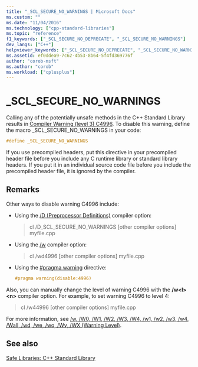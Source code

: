 ```yaml
---
title: "_SCL_SECURE_NO_WARNINGS | Microsoft Docs"
ms.custom: ""
ms.date: "11/04/2016"
ms.technology: ["cpp-standard-libraries"]
ms.topic: "reference"
f1_keywords: ["_SCL_SECURE_NO_DEPRECATE", "_SCL_SECURE_NO_WARNINGS"]
dev_langs: ["C++"]
helpviewer_keywords: ["_SCL_SECURE_NO_DEPRECATE", "_SCL_SECURE_NO_WARNINGS"]
ms.assetid: ef0ddea9-7c62-4b53-8b64-5f4fd369776f
author: "corob-msft"
ms.author: "corob"
ms.workload: ["cplusplus"]
---
```

# _SCL_SECURE_NO_WARNINGS

Calling any of the potentially unsafe methods in the C++ Standard Library results in [Compiler Warning (level 3) C4996](../error-messages/compiler-warnings/compiler-warning-level-3-c4996.md). To disable this warning, define the macro _SCL_SECURE_NO_WARNINGS in your code:

```cpp
#define _SCL_SECURE_NO_WARNINGS
```

If you use precompiled headers, put this directive in your precompiled header file before you include any C runtime library or standard library headers. If you put it in an individual source code file before you include the precompiled header file, it is ignored by the compiler.

## Remarks

Other ways to disable warning C4996 include:

- Using the [/D (Preprocessor Definitions)](../build/reference/d-preprocessor-definitions.md) compiler option:

   > cl /D_SCL_SECURE_NO_WARNINGS [other compiler options] myfile.cpp

- Using the [/w](../build/reference/compiler-option-warning-level.md) compiler option:

   > cl /wd4996 [other compiler options] myfile.cpp

- Using the [#pragma warning](../preprocessor/warning.md) directive:

   ```cpp
   #pragma warning(disable:4996)
   ```

Also, you can manually change the level of warning C4996 with the **/w\<l>\<n>** compiler option. For example, to set warning C4996 to level 4:

> cl /w44996 [other compiler options] myfile.cpp

For more information, see [/w, /W0, /W1, /W2, /W3, /W4, /w1, /w2, /w3, /w4, /Wall, /wd, /we, /wo, /Wv, /WX (Warning Level)](../build/reference/compiler-option-warning-level.md).

## See also

[Safe Libraries: C++ Standard Library](../standard-library/safe-libraries-cpp-standard-library.md)<br/>
